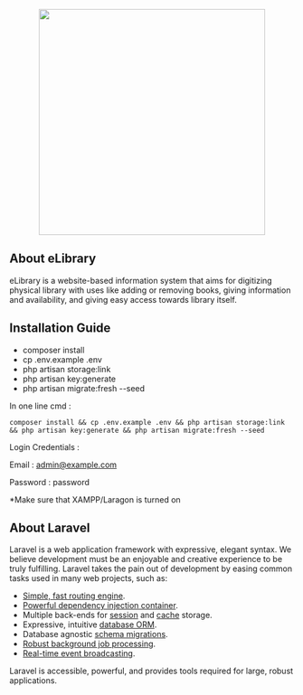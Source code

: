<p align="center"><a href="https://laravel.com" target="_blank"><img src="https://raw.githubusercontent.com/laravel/art/master/logo-lockup/5%20SVG/2%20CMYK/1%20Full%20Color/laravel-logolockup-cmyk-red.svg" width="400"></a></p>

## About eLibrary

eLibrary is a website-based information system that aims for digitizing physical library with uses like adding or removing books, giving information and availability, and giving easy access towards library itself.

## Installation Guide

- composer install
- cp .env.example .env
- php artisan storage:link
- php artisan key:generate
- php artisan migrate:fresh --seed

In one line cmd :

`composer install && cp .env.example .env && php artisan storage:link && php artisan key:generate && php artisan migrate:fresh --seed`

Login Credentials :

Email : admin@example.com

Password : password

*Make sure that XAMPP/Laragon is turned on


## About Laravel

Laravel is a web application framework with expressive, elegant syntax. We believe development must be an enjoyable and creative experience to be truly fulfilling. Laravel takes the pain out of development by easing common tasks used in many web projects, such as:

- [Simple, fast routing engine](https://laravel.com/docs/routing).
- [Powerful dependency injection container](https://laravel.com/docs/container).
- Multiple back-ends for [session](https://laravel.com/docs/session) and [cache](https://laravel.com/docs/cache) storage.
- Expressive, intuitive [database ORM](https://laravel.com/docs/eloquent).
- Database agnostic [schema migrations](https://laravel.com/docs/migrations).
- [Robust background job processing](https://laravel.com/docs/queues).
- [Real-time event broadcasting](https://laravel.com/docs/broadcasting).

Laravel is accessible, powerful, and provides tools required for large, robust applications.
